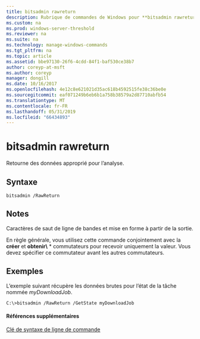```yaml
---
title: bitsadmin rawreturn
description: Rubrique de commandes de Windows pour **bitsadmin rawreturn** -retourne des données approprié pour l’analyse.
ms.custom: na
ms.prod: windows-server-threshold
ms.reviewer: na
ms.suite: na
ms.technology: manage-windows-commands
ms.tgt_pltfrm: na
ms.topic: article
ms.assetid: bbe97130-26f6-4cdd-84f1-baf530ce38b7
author: coreyp-at-msft
ms.author: coreyp
manager: dongill
ms.date: 10/16/2017
ms.openlocfilehash: 4e12c8e621021d35ac618b4592515fe38c36be0e
ms.sourcegitcommit: eaf071249b6eb6b1a758b38579a2d87710abfb54
ms.translationtype: MT
ms.contentlocale: fr-FR
ms.lasthandoff: 05/31/2019
ms.locfileid: "66434893"
---
```

# <a name="bitsadmin-rawreturn"></a>bitsadmin rawreturn

Retourne des données approprié pour l’analyse.

## <a name="syntax"></a>Syntaxe

```
bitsadmin /RawReturn
```

## <a name="remarks"></a>Notes

Caractères de saut de ligne de bandes et mise en forme à partir de la sortie.

En règle générale, vous utilisez cette commande conjointement avec la **créer** et **obtenir\\** * commutateurs pour recevoir uniquement la valeur. Vous devez spécifier ce commutateur avant les autres commutateurs.

## <a name="BKMK_examples"></a>Exemples

L’exemple suivant récupère les données brutes pour l’état de la tâche nommée *myDownloadJob*.
```
C:\>bitsadmin /RawReturn /GetState myDownloadJob
```

#### <a name="additional-references"></a>Références supplémentaires

[Clé de syntaxe de ligne de commande](command-line-syntax-key.md)